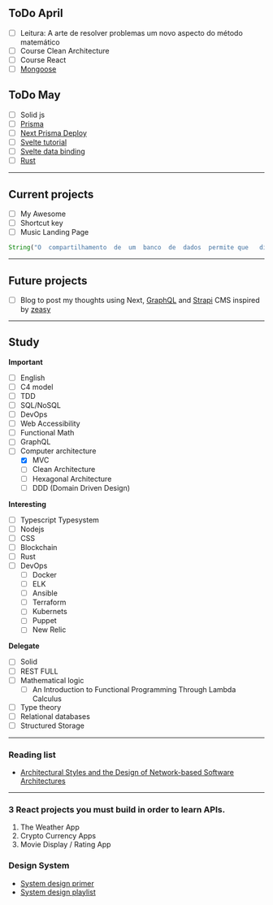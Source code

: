 ## ToDo April

- [ ] Leitura: A arte de resolver problemas um novo aspecto do método matemático
- [ ] Course Clean Architecture
- [ ] Course React
- [ ] [Mongoose](https://mongoosejs.com/docs/index.html)

## ToDo May

- [ ] Solid js
- [ ] [Prisma](https://www.prisma.io/docs/concepts/components/prisma-schema/relations)
- [ ] [Next Prisma Deploy](https://vercel.com/guides/nextjs-prisma-postgres)
- [ ] [Svelte tutorial](https://www.youtube.com/watch?v=UU7MgYIbtAk&t=2841s)
- [ ] [Svelte data binding](https://www.youtube.com/watch?v=evE7sj1Ptcg&t=170s)
- [ ] [Rust](https://livro.rustbr.org/ch02-00-guessing-game-tutorial.html)

---

## Current projects

- [ ] My Awesome
- [ ] Shortcut key
- [ ] Music Landing Page

```js
String("O  compartilhamento  de  um  banco  de  dados  permite que   diversos   usuários   e   programas   acessem-no          simultaneamente").split(" ").filter(el => el).join(' ')
```

---

## Future projects

- [ ] Blog to post my thoughts using Next, [GraphQL](https://www.apollographql.com/blog/apollo-client/next-js/next-js-getting-started/) and [Strapi](https://strapi.io/blog/build-a-blog-with-next-react-js-strapi) CMS inspired by [zeasy](https://zeasy.dev/blog/the-hardest-one)

---

## Study

**Important**
- [ ] English
- [ ] C4 model
- [ ] TDD
- [ ] SQL/NoSQL
- [ ] DevOps
- [ ] Web Accessibility
- [ ] Functional Math
- [ ] GraphQL
- [ ] Computer architecture
  - [x] MVC
  - [ ] Clean Architecture
  - [ ] Hexagonal Architecture
  - [ ] DDD (Domain Driven Design)

**Interesting**
- [ ] Typescript Typesystem
- [ ] Nodejs
- [ ] CSS
- [ ] Blockchain
- [ ] Rust
- [ ] DevOps
  - [ ] Docker
  - [ ] ELK
  - [ ] Ansible
  - [ ] Terraform
  - [ ] Kubernets
  - [ ] Puppet
  - [ ] New Relic

**Delegate**
- [ ] Solid
- [ ] REST FULL
- [ ] Mathematical logic
  - [ ] An Introduction to Functional Programming Through Lambda Calculus
- [ ] Type theory
- [ ] Relational databases
- [ ] Structured Storage

---

### Reading list

- [Architectural Styles and the Design of Network-based Software Architectures](https://www.ics.uci.edu/~fielding/pubs/dissertation/fielding_dissertation.pdf)

---

### 3 React projects you must build in order to learn APIs.

1. The Weather App
2. Crypto Currency Apps
3. Movie Display / Rating App

### Design System

- [System design primer](https://github.com/donnemartin/system-design-primer)
- [System design playlist](https://youtu.be/ZgdS0EUmn70)